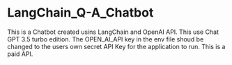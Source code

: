 # LangChain_Q-A_Chatbot

This is a Chatbot created usins LangChain and OpenAI API. This use Chat GPT 3.5 turbo edition.
The OPEN_AI_API key in the env file shoud be changed to the users own secret API Key for the application to run.
This is a paid API.
